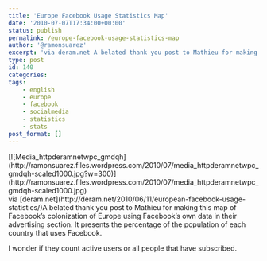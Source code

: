 ```yaml
---
title: 'Europe Facebook Usage Statistics Map'
date: '2010-07-07T17:34:00+00:00'
status: publish
permalink: /europe-facebook-usage-statistics-map
author: '@ramonsuarez'
excerpt: 'via deram.net A belated thank you post to Mathieu for making this map of Facebook''s colonization of Europe using Facebook''s own data in their advertising section. It presents the percentage of the population of each country that uses Facebook. I w...'
type: post
id: 140
categories:
tags:
    - english
    - europe
    - facebook
    - socialmedia
    - statistics
    - stats
post_format: []
---
```

<div class="p_embed p_image_embed">[![Media_httpderamnetwpc_gmdqh](http://ramonsuarez.files.wordpress.com/2010/07/media_httpderamnetwpc_gmdqh-scaled1000.jpg?w=300)](http://ramonsuarez.files.wordpress.com/2010/07/media_httpderamnetwpc_gmdqh-scaled1000.jpg)</div>via [deram.net](http://deram.net/2010/06/11/european-facebook-usage-statistics/)</div>A belated thank you post to Mathieu for making this map of Facebook’s colonization of Europe using Facebook’s own data in their advertising section. It presents the percentage of the population of each country that uses Facebook.

I wonder if they count active users or all people that have subscribed.

</div>